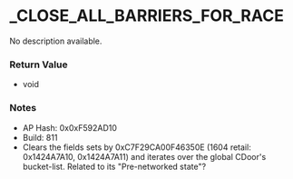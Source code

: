# _CLOSE_ALL_BARRIERS_FOR_RACE

No description available.

### Return Value
* void

### Notes
* AP Hash: 0x0xF592AD10
* Build: 811
* Clears the fields sets by 0xC7F29CA00F46350E (1604 retail: 0x1424A7A10, 0x1424A7A11) and iterates over the global CDoor's bucket-list.
Related to its "Pre-networked state"?

